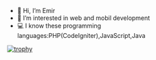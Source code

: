 
- 👋 Hi, I’m Emir <br>
- 👀 I’m interested in web and mobil development <br>
- :computer: I know these programming languages:PHP(CodeIgniter),JavaScript,Java

[![trophy](https://github-profile-trophy.vercel.app/?username=mahmutemirkr)](https://github.com/ryo-ma/github-profile-trophy)

